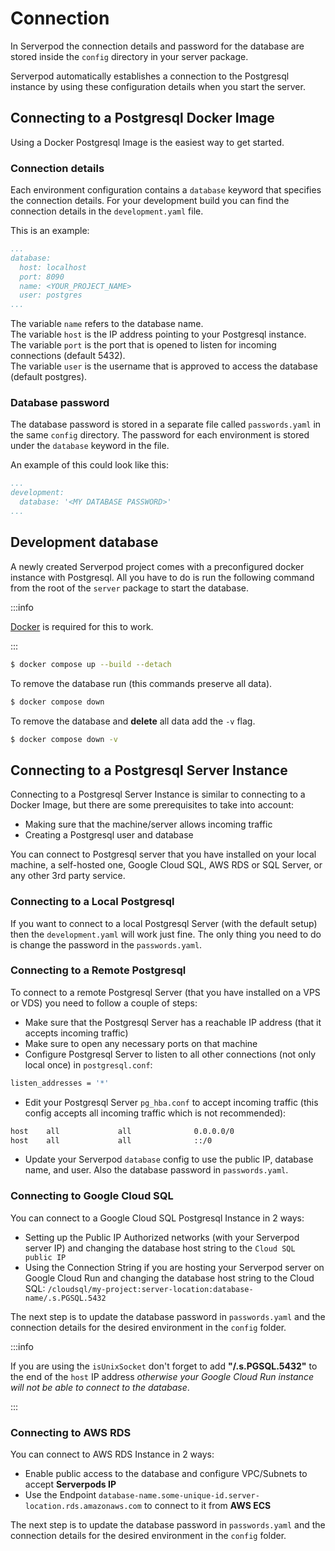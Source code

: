 # Connection

In Serverpod the connection details and password for the database are stored inside the `config` directory in your server package.

Serverpod automatically establishes a connection to the Postgresql instance by using these configuration details when you start the server.


## Connecting to a Postgresql Docker Image

Using a Docker Postgresql Image is the easiest way to get started.


### Connection details

Each environment configuration contains a `database` keyword that specifies the connection details.
For your development build you can find the connection details in the `development.yaml` file.

This is an example:

```yaml
...
database:
  host: localhost
  port: 8090
  name: <YOUR_PROJECT_NAME>
  user: postgres
...
```

The variable `name` refers to the database name. \
The variable `host` is the IP address pointing to your Postgresql instance. \
The variable `port` is the port that is opened to listen for incoming connections (default 5432). \
The variable `user` is the username that is approved to access the database (default postgres).

### Database password

The database password is stored in a separate file called `passwords.yaml` in the same `config` directory. The password for each environment is stored under the `database` keyword in the file.

An example of this could look like this:

```yaml
...
development:
  database: '<MY DATABASE PASSWORD>'
...
```

## Development database

A newly created Serverpod project comes with a preconfigured docker instance with Postgresql. All you have to do is run the following command from the root of the `server` package to start the database.

:::info

[Docker](https://www.docker.com/) is required for this to work.

:::

```bash
$ docker compose up --build --detach
```

To remove the database run (this commands preserve all data).

```bash
$ docker compose down
```

To remove the database and __delete__ all data add the `-v` flag.

```bash
$ docker compose down -v
```

## Connecting to a Postgresql Server Instance

Connecting to a Postgresql Server Instance is similar to connecting to a Docker Image, but there are some prerequisites to take into account:

- Making sure that the machine/server allows incoming traffic
- Creating a Postgresql user and database

You can connect to Postgresql server that you have installed on your local machine, a self-hosted one, Google Cloud SQL, AWS RDS or SQL Server, or any other 3rd party service.

### Connecting to a Local Postgresql

If you want to connect to a local Postgresql Server (with the default setup) then the `development.yaml` will work just fine. The only thing you need to do is change the password in the `passwords.yaml`.

### Connecting to a Remote Postgresql

To connect to a remote Postgresql Server (that you have installed on a VPS or VDS) you need to follow a couple of steps:
- Make sure that the Postgresql Server has a reachable IP address (that it accepts incoming traffic)
- Make sure to open any necessary ports on that machine
- Configure Postgresql Server to listen to all other connections (not only local once) in `postgresql.conf`:
```bash
listen_addresses = '*'
```

- Edit your Postgresql Server `pg_hba.conf` to accept incoming traffic (this config accepts all incoming traffic which is not recommended):

```bash
host    all             all              0.0.0.0/0                       md5
host    all             all              ::/0                            md5
```

- Update your Serverpod `database` config to use the public IP, database name, and user. Also the database password in `passwords.yaml`.


### Connecting to Google Cloud SQL

You can connect to a Google Cloud SQL Postgresql Instance in 2 ways:

- Setting up the Public IP Authorized networks (with your Serverpod server IP) and changing the database host string to the `Cloud SQL public IP`
- Using the Connection String if you are hosting your Serverpod server on Google Cloud Run and changing the database host string to the Cloud SQL: `/cloudsql/my-project:server-location:database-name/.s.PGSQL.5432`

The next step is to update the database password in `passwords.yaml` and the connection details for the desired environment in the `config` folder.

:::info

If you are using the `isUnixSocket` don't forget to add **"/.s.PGSQL.5432"** to the end of the `host` IP address *otherwise your Google Cloud Run instance will not be able to connect to the database*.

:::

### Connecting to AWS RDS

You can connect to AWS RDS Instance in 2 ways:
- Enable public access to the database and configure VPC/Subnets to accept **Serverpods IP**
- Use the Endpoint `database-name.some-unique-id.server-location.rds.amazonaws.com` to connect to it from **AWS ECS**

The next step is to update the database password in `passwords.yaml` and the connection details for the desired environment in the `config` folder.
